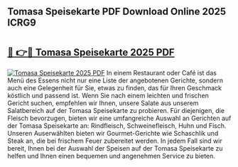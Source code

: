 ## Tomasa Speisekarte PDF Download Online 2025 lCRG9

# <h2><a href="http://gcbthh.nevu.top/?p=Tomasa+Speisekarte">🔗 👉🔴 Tomasa Speisekarte 2025 PDF</a></h2>

[![Tomasa Speisekarte 2025 PDF](https://i.imgur.com/dBaPXMq.png)](http://gcbthh.nevu.top/?p=Tomasa+Speisekarte)
In einem Restaurant oder Café ist das Menü des Essens nicht nur eine Liste der angebotenen Gerichte, sondern auch eine Gelegenheit für Sie, etwas zu finden, das für Ihren Geschmack köstlich und passend ist. Wenn Sie nach einem leichten und frischen Gericht suchen, empfehlen wir Ihnen, unsere Salate aus unserem Salatbereich auf der Tomasa Speisekarte zu probieren. Für diejenigen, die Fleisch bevorzugen, bieten wir eine umfangreiche Auswahl an Gerichten auf der Tomasa Speisekarte an: Rindfleisch, Schweinefleisch, Huhn und Fisch. Unseren Auserwählten bieten wir Gourmet-Gerichte wie Schaschlik und Steak an, die bei frischem Feuer zubereitet werden. In jedem Fall sind wir bereit, Ihnen bei der Auswahl der Speisen auf der Tomasa Speisekarte zu helfen und Ihnen einen bequemen und angenehmen Service zu bieten.
